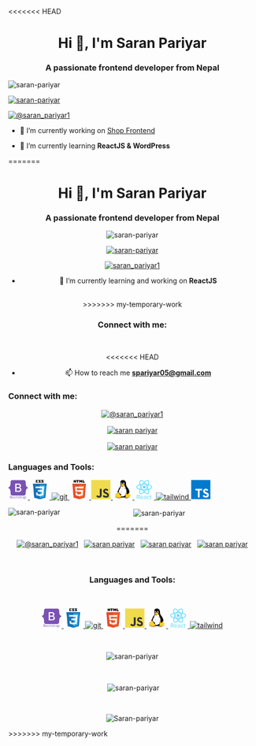 <<<<<<< HEAD



<h1 align="center">Hi 👋, I'm Saran Pariyar</h1>

<h3 align="center">A passionate frontend developer from Nepal</h3>




<p align="left"> <img src="https://komarev.com/ghpvc/?username=saran-pariyar&label=Profile%20views&color=0e75b6&style=flat" alt="saran-pariyar" /> </p>




<p align="left"> <a href="https://github.com/ryo-ma/github-profile-trophy"><img src="https://github-profile-trophy.vercel.app/?username=saran-pariyar" alt="saran-pariyar" /></a> </p>




<p align="left"> <a href="https://twitter.com/@saran_pariyar1" target="blank"><img src="https://img.shields.io/twitter/follow/@saran_pariyar1?logo=twitter&style=for-the-badge" alt="@saran_pariyar1" /></a> </p>




- 🔭 I’m currently working on [Shop Frontend](https://github.com/Saran-pariyar/pratima_sabji_pasal)




- 🌱 I’m currently learning **ReactJS & WordPress**



=======
<center>
  <h1 align="center">Hi 👋, I'm Saran Pariyar</h1>
  <h3 align="center">A passionate frontend developer from Nepal</h3>

  <p align="center">
    <img
      src="https://komarev.com/ghpvc/?username=saran-pariyar&label=Profile%20views&color=0e75b6&style=flat"
      alt="saran-pariyar"
    />
  </p>

  <p align="center">
    <a href="https://github.com/ryo-ma/github-profile-trophy"
      ><img
        src="https://github-profile-trophy.vercel.app/?username=Saran-pariyar"
        alt="saran-pariyar"
    /></a>
  </p>

  <p align="center">
    <a href="https://twitter.com/saran_pariyar1" target="blank"
      ><img
        src="https://img.shields.io/twitter/follow/saran_pariyar1?logo=twitter&style=for-the-badge"
        alt="saran_pariyar1"
    /></a>
  </p>

  - 🌱 I’m currently learning and working on **ReactJS** 
<br>
>>>>>>> my-temporary-work

  <h3 align="center">Connect with me:</h3>
<br>

<<<<<<< HEAD



- 📫 How to reach me **spariyar05@gmail.com**




<h3 align="left">Connect with me:</h3>

<p align="left">

<a href="https://twitter.com/saran_pariyar1" target="blank"><img align="center" src="https://raw.githubusercontent.com/rahuldkjain/github-profile-readme-generator/master/src/images/icons/Social/twitter.svg" alt="@saran_pariyar1" height="30" width="40" /></a>

<a href="https://linkedin.com/in/saran pariyar" target="blank"><img align="center" src="https://raw.githubusercontent.com/rahuldkjain/github-profile-readme-generator/master/src/images/icons/Social/linked-in-alt.svg" alt="saran pariyar" height="30" width="40" /></a>

<a href="https://fb.com/saran pariyar" target="blank"><img align="center" src="https://raw.githubusercontent.com/rahuldkjain/github-profile-readme-generator/master/src/images/icons/Social/facebook.svg" alt="saran pariyar" height="30" width="40" /></a>

</p>




<h3 align="left">Languages and Tools:</h3>

<p align="left"> <a href="https://getbootstrap.com" target="_blank" rel="noreferrer"> <img src="https://raw.githubusercontent.com/devicons/devicon/master/icons/bootstrap/bootstrap-plain-wordmark.svg" alt="bootstrap" width="40" height="40"/> </a> <a href="https://www.w3schools.com/css/" target="_blank" rel="noreferrer"> <img src="https://raw.githubusercontent.com/devicons/devicon/master/icons/css3/css3-original-wordmark.svg" alt="css3" width="40" height="40"/> </a> <a href="https://git-scm.com/" target="_blank" rel="noreferrer"> <img src="https://www.vectorlogo.zone/logos/git-scm/git-scm-icon.svg" alt="git" width="40" height="40"/> </a> <a href="https://www.w3.org/html/" target="_blank" rel="noreferrer"> <img src="https://raw.githubusercontent.com/devicons/devicon/master/icons/html5/html5-original-wordmark.svg" alt="html5" width="40" height="40"/> </a> <a href="https://developer.mozilla.org/en-US/docs/Web/JavaScript" target="_blank" rel="noreferrer"> <img src="https://raw.githubusercontent.com/devicons/devicon/master/icons/javascript/javascript-original.svg" alt="javascript" width="40" height="40"/> </a> <a href="https://www.linux.org/" target="_blank" rel="noreferrer"> <img src="https://raw.githubusercontent.com/devicons/devicon/master/icons/linux/linux-original.svg" alt="linux" width="40" height="40"/> </a> <a href="https://reactjs.org/" target="_blank" rel="noreferrer"> <img src="https://raw.githubusercontent.com/devicons/devicon/master/icons/react/react-original-wordmark.svg" alt="react" width="40" height="40"/> </a> <a href="https://tailwindcss.com/" target="_blank" rel="noreferrer"> <img src="https://www.vectorlogo.zone/logos/tailwindcss/tailwindcss-icon.svg" alt="tailwind" width="40" height="40"/> </a> <a href="https://www.typescriptlang.org/" target="_blank" rel="noreferrer"> <img src="https://raw.githubusercontent.com/devicons/devicon/master/icons/typescript/typescript-original.svg" alt="typescript" width="40" height="40"/> </a> </p>




<p><img align="left" src="https://github-readme-stats.vercel.app/api/top-langs?username=saran-pariyar&show_icons=true&locale=en&layout=compact" alt="saran-pariyar" /></p>




<p>&nbsp;<img align="center" src="https://github-readme-stats.vercel.app/api?username=saran-pariyar&show_icons=true&locale=en" alt="saran-pariyar" /></p>
=======
  <p align="center">
    <a
      href="[https://twitter.com/saran_pariyar1](https://twitter.com/saran_pariyar1)"
      target="blank"
      ><img
        align="center"
        src="https://raw.githubusercontent.com/rahuldkjain/github-profile-readme-generator/master/src/images/icons/Social/twitter.svg"
        alt="@saran_pariyar1"
        height="30"
        width="40"
    /></a>
    &nbsp;
    <a
      href="[https://linkedin.com/in/Saran Pariyar](https://www.linkedin.com/in/saran-pariyar-5078b5217/)"
      target="blank"
      ><img
        align="center"
        src="https://raw.githubusercontent.com/rahuldkjain/github-profile-readme-generator/master/src/images/icons/Social/linked-in-alt.svg"
        alt="saran pariyar"
        height="30"
        width="40"
    /></a>
    &nbsp;
    <a
      href="[https://fb.com/saran pariyar](https://www.facebook.com/saran.pariyar.50/)"
      target="blank"
      ><img
        align="center"
        src="https://raw.githubusercontent.com/rahuldkjain/github-profile-readme-generator/master/src/images/icons/Social/facebook.svg"
        alt="saran pariyar"
        height="30"
        width="40"
    /></a>
    &nbsp;
    <a
      href="[https://instagram.com/saran_pariyar1](https://www.instagram.com/saran_pariyar1/)"
      target="blank"
      ><img
        align="center"
        src="https://raw.githubusercontent.com/rahuldkjain/github-profile-readme-generator/master/src/images/icons/Social/instagram.svg"
        alt="saran pariyar"
        height="30"
        width="40"
    /></a>
  </p>
<br>
  <h3 align="center">Languages and Tools:</h3>
<br>
  <p align="center">
    <a href="https://getbootstrap.com" target="_blank" rel="noreferrer">
      <img
        src="https://raw.githubusercontent.com/devicons/devicon/master/icons/bootstrap/bootstrap-plain-wordmark.svg"
        alt="bootstrap"
        width="40"
        height="40"
      />
    </a>
    <a href="https://www.w3schools.com/css/" target="_blank" rel="noreferrer">
      <img
        src="https://raw.githubusercontent.com/devicons/devicon/master/icons/css3/css3-original-wordmark.svg"
        alt="css3"
        width="40"
        height="40"
      />
    </a>
    <a href="https://git-scm.com/" target="_blank" rel="noreferrer">
      <img
        src="https://www.vectorlogo.zone/logos/git-scm/git-scm-icon.svg"
        alt="git"
        width="40"
        height="40"
      />
    </a>
    <a href="https://www.w3.org/html/" target="_blank" rel="noreferrer">
      <img
        src="https://raw.githubusercontent.com/devicons/devicon/master/icons/html5/html5-original-wordmark.svg"
        alt="html5"
        width="40"
        height="40"
      />
    </a>
    <a
      href="https://developer.mozilla.org/en-US/docs/Web/JavaScript"
      target="_blank"
      rel="noreferrer"
    >
      <img
        src="https://raw.githubusercontent.com/devicons/devicon/master/icons/javascript/javascript-original.svg"
        alt="javascript"
        width="40"
        height="40"
      />
    </a>
    <a href="https://www.linux.org/" target="_blank" rel="noreferrer">
      <img
        src="https://raw.githubusercontent.com/devicons/devicon/master/icons/linux/linux-original.svg"
        alt="linux"
        width="40"
        height="40"
      />
    </a>
    <a href="https://reactjs.org/" target="_blank" rel="noreferrer">
      <img
        src="https://raw.githubusercontent.com/devicons/devicon/master/icons/react/react-original-wordmark.svg"
        alt="react"
        width="40"
        height="40"
      />
    </a>
    <a href="https://tailwindcss.com/" target="_blank" rel="noreferrer">
      <img
        src="https://www.vectorlogo.zone/logos/tailwindcss/tailwindcss-icon.svg"
        alt="tailwind"
        width="40"
        height="40"
      />
    </a>
  </p>
  <br />
  <p>
    <img
      align="center"
      src="https://github-readme-stats.vercel.app/api/top-langs?username=saran-pariyar&show_icons=true&locale=en&layout=compact"
      alt="saran-pariyar"
    />
  </p>
  <br />
  <p>
    &nbsp;<img
      align="center"
      src="https://github-readme-stats.vercel.app/api?username=saran-pariyar&show_icons=true&locale=en"
      alt="saran-pariyar"
    />
  </p>
</center>
<br />
<p align="center">
  <img
    src="https://github-readme-streak-stats.herokuapp.com/?user=Saran-pariyar"
    alt="Saran-pariyar"
  />
</p>
>>>>>>> my-temporary-work
